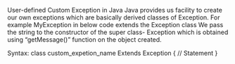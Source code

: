 User-defined Custom Exception in Java
Java provides us facility to create our own exceptions which are basically derived classes of Exception. For example MyException in below code extends the Exception class We pass the string to the constructor of the super class- Exception which is obtained using “getMessage()” function on the object created.

Syntax:
class custom_expetion_name Extends Exception
{
	// Statement
}